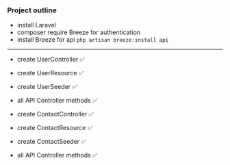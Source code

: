 ### Project outline
- install Laravel
- composer require Breeze for authentication
- install Breeze for api `php artisan breeze:install api`

---
- create UserController ✅
- create UserResource ✅
- create UserSeeder ✅
- all API Controller methods ✅

- create ContactController ✅
- create ContactResource ✅
- create ContactSeeder ✅
- all API Controller methods ✅
